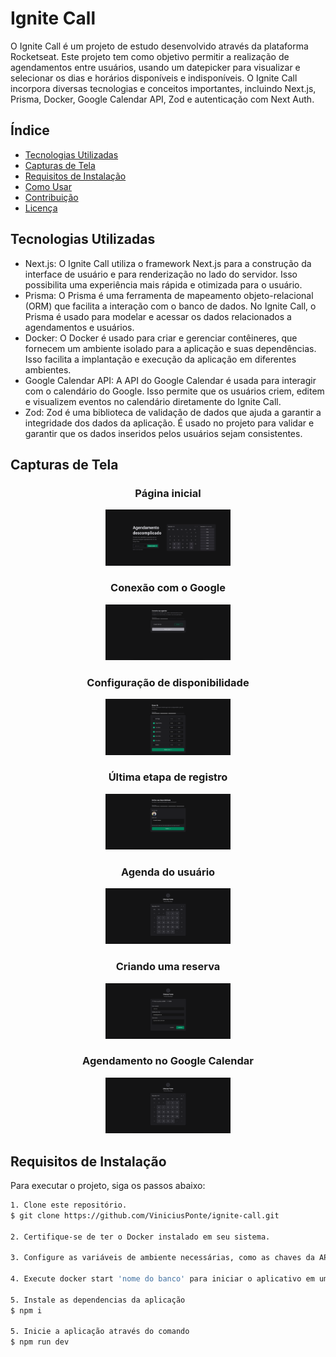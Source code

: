 # Ignite Call

O Ignite Call é um projeto de estudo desenvolvido através da plataforma Rocketseat. Este projeto tem como objetivo permitir a realização de agendamentos entre usuários, usando um datepicker para visualizar e selecionar os dias e horários disponíveis e indisponíveis. O Ignite Call incorpora diversas tecnologias e conceitos importantes, incluindo Next.js, Prisma, Docker, Google Calendar API, Zod e autenticação com Next Auth.

## Índice

- [Tecnologias Utilizadas](#tecnologias-utilizadas)
- [Capturas de Tela](#capturas-de-tela)
- [Requisitos de Instalação](#requisitos-de-instalação)
- [Como Usar](#como-usar)
- [Contribuição](#contribuição)
- [Licença](#licença)

## Tecnologias Utilizadas

- Next.js: O Ignite Call utiliza o framework Next.js para a construção da interface de usuário e para renderização no lado do servidor. Isso possibilita uma experiência mais rápida e otimizada para o usuário.
- Prisma: O Prisma é uma ferramenta de mapeamento objeto-relacional (ORM) que facilita a interação com o banco de dados. No Ignite Call, o Prisma é usado para modelar e acessar os dados relacionados a agendamentos e usuários.
- Docker: O Docker é usado para criar e gerenciar contêineres, que fornecem um ambiente isolado para a aplicação e suas dependências. Isso facilita a implantação e execução da aplicação em diferentes ambientes.
- Google Calendar API: A API do Google Calendar é usada para interagir com o calendário do Google. Isso permite que os usuários criem, editem e visualizem eventos no calendário diretamente do Ignite Call.
- Zod: Zod é uma biblioteca de validação de dados que ajuda a garantir a integridade dos dados da aplicação. É usado no projeto para validar e garantir que os dados inseridos pelos usuários sejam consistentes.

## Capturas de Tela

<div align="center">
   <h3>Página inicial</h3>
        <img src="public/01.png" alt="Home screen" width="200px"/>
    <h3>Conexão com o Google</h3>
        <img src="public/02.png" alt="Google Connection" width="200px"/>
    <h3>Configuração de disponibilidade</h3>
        <img src="public/03.png" alt="Disponibility" width="200px"/>
    <h3>Última etapa de registro</h3>
        <img src="public/04.png" alt="Finishing registering" width="200px"/>
    <h3>Agenda do usuário</h3>
        <img src="public/05.png" alt="Calendar Date Picker" width="200px"/>
    <h3>Criando uma reserva</h3>
        <img src="public/06.png" alt="Scheduling" width="200px"/>   
    <h3>Agendamento no Google Calendar</h3>
        <img src="public/05.png" alt="Google Calendar" width="200px"/> 
</div>

## Requisitos de Instalação

Para executar o projeto, siga os passos abaixo:

```bash
1. Clone este repositório.
$ git clone https://github.com/ViniciusPonte/ignite-call.git

2. Certifique-se de ter o Docker instalado em seu sistema.

3. Configure as variáveis de ambiente necessárias, como as chaves da API do Google Calendar e configurações do seu banco de dados.

4. Execute docker start 'nome do banco' para iniciar o aplicativo em um contêiner Docker.

5. Instale as dependencias da aplicação
$ npm i

5. Inicie a aplicação através do comando
$ npm run dev
